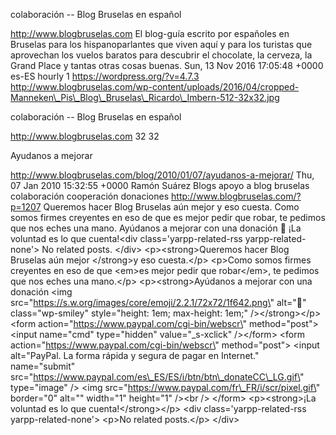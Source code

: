 colaboración -- Blog Bruselas en español

http://www.blogbruselas.com El blog-guía escrito por españoles en
Bruselas para los hispanoparlantes que viven aquí y para los turistas
que aprovechan los vuelos baratos para descubrir el chocolate, la
cerveza, la Grand Place y tantas otras cosas buenas. Sun, 13 Nov 2016
17:05:48 +0000 es-ES hourly 1 https://wordpress.org/?v=4.7.3
http://www.blogbruselas.com/wp-content/uploads/2016/04/cropped-Manneken\_Pis\_Blog\_Bruselas\_Ricardo\_Imbern-512-32x32.jpg

colaboración -- Blog Bruselas en español

http://www.blogbruselas.com 32 32

Ayudanos a mejorar

http://www.blogbruselas.com/blog/2010/01/07/ayudanos-a-mejorar/ Thu, 07
Jan 2010 15:32:55 +0000 Ramón Suárez Blogs apoyo a blog bruselas
colaboración cooperación donaciones http://www.blogbruselas.com/?p=1207
Queremos hacer Blog Bruselas aún mejor y eso cuesta. Como somos firmes
creyentes en eso de que es mejor pedir que robar, te pedimos que nos
eches una mano. Ayúdanos a mejorar con una donación 🙂 ¡La voluntad es lo
que cuenta!\<div class=\'yarpp-related-rss yarpp-related-none\'\> No
related posts. \</div\> \<p\>\<strong\>Queremos hacer Blog Bruselas aún
mejor \</strong\>y eso cuesta.\</p\> \<p\>Como somos firmes creyentes en
eso de que \<em\>es mejor pedir que robar\</em\>, te pedimos que nos
eches una mano.\</p\> \<p\>\<strong\>Ayúdanos a mejorar con una donación
\<img src=\"https://s.w.org/images/core/emoji/2.2.1/72x72/1f642.png\"
alt=\"🙂\" class=\"wp-smiley\" style=\"height: 1em; max-height: 1em;\"
/\>\</strong\>\</p\> \<form
action=\"https://www.paypal.com/cgi-bin/webscr\" method=\"post\"\>
\<input name=\"cmd\" type=\"hidden\" value=\"\_s-xclick\" /\>\</form\>
\<form action=\"https://www.paypal.com/cgi-bin/webscr\"
method=\"post\"\> \<input alt=\"PayPal. La forma rápida y segura de
pagar en Internet.\" name=\"submit\"
src=\"https://www.paypal.com/es\_ES/ES/i/btn/btn\_donateCC\_LG.gif\"
type=\"image\" /\> \<img
src=\"https://www.paypal.com/fr\_FR/i/scr/pixel.gif\" border=\"0\"
alt=\"\" width=\"1\" height=\"1\" /\>\<br /\> \</form\>
\<p\>\<strong\>¡La voluntad es lo que cuenta!\</strong\>\</p\> \<div
class=\'yarpp-related-rss yarpp-related-none\'\> \<p\>No related
posts.\</p\> \</div\>
